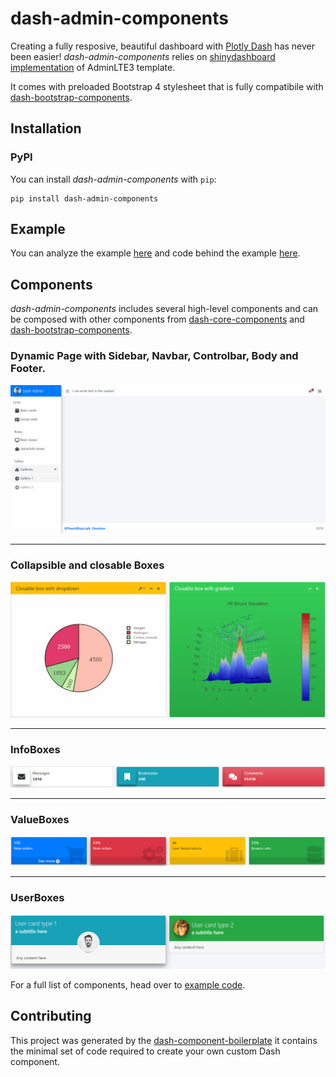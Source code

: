 # dash-admin-components

Creating a fully resposive, beautiful dashboard with [Plotly Dash][dash-homepage] has never been easier! 
*dash-admin-components* relies on [shinydashboard implementation][admin-homepage] of AdminLTE3 template. 

It comes with preloaded Bootstrap 4 stylesheet that is fully compatibile with [dash-bootstrap-components][dash-bootstrap-homepage]. 

## Installation

### PyPI

You can install *dash-admin-components* with `pip`:

```
pip install dash-admin-components
```

## Example

You can analyze the example [here][dac-example] and code behind the example [here][dac-example-repo].

## Components

*dash-admin-components* includes several high-level components
and can be composed with other components from
[dash-core-components][dash-core-homepage] and
[dash-bootstrap-components][dash-bootstrap-homepage].

### Dynamic Page with Sidebar, Navbar, Controlbar, Body and Footer.

![page](./readme-images/page.gif)

---

### Collapsible and closable Boxes

![box](./readme-images/box.gif)

---

### InfoBoxes

![infobox](./readme-images/infobox.png)

---

### ValueBoxes

![valuebox](./readme-images/valuebox.png)

---

### UserBoxes

![userbox](./readme-images/userbox.png)

For a full list of components, head over to [example code][dac-example-repo].

## Contributing
This project was generated by the [dash-component-boilerplate](https://github.com/plotly/dash-component-boilerplate) it contains the minimal set of code required to create your own custom Dash component.

[dash-homepage]: https://dash.plot.ly/
[admin-homepage]: https://github.com/RinteRface/bs4Dash
[dash-core-homepage]: https://dash.plot.ly/dash-core-components
[dash-bootstrap-homepage]: https://dash-bootstrap-components.opensource.faculty.ai
[dac-example-repo]: https://github.com/quanteeai/dash-admin-components/example
[dac-example]: https://github.com/quanteeai/dash-admin-components